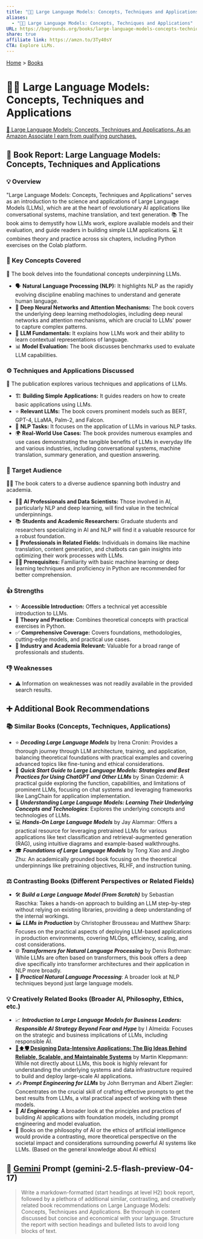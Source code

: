 ```yaml
---
title: "🤖🦜 Large Language Models: Concepts, Techniques and Applications"
aliases:
  - "🤖🦜 Large Language Models: Concepts, Techniques and Applications"
URL: https://bagrounds.org/books/large-language-models-concepts-techniques-and-applications
share: true
affiliate link: https://amzn.to/3Ty40sY
CTA: Explore LLMs.
---
```

[Home](../index.md) > [Books](./index.md)  
# 🤖🦜 Large Language Models: Concepts, Techniques and Applications  
[🛒 Large Language Models: Concepts, Techniques and Applications. As an Amazon Associate I earn from qualifying purchases.](https://amzn.to/3Ty40sY)  
  
## 📖 Book Report: Large Language Models: Concepts, Techniques and Applications  
  
### 💡 Overview  
  
"Large Language Models: Concepts, Techniques and Applications" serves as an introduction to the science and applications of Large Language Models (LLMs), which are at the heart of revolutionary AI applications like conversational systems, machine translation, and text generation. 📚 The book aims to demystify how LLMs work, explore available models and their evaluation, and guide readers in building simple LLM applications. 💻 It combines theory and practice across six chapters, including Python exercises on the Colab platform.  
  
### 🧠 Key Concepts Covered  
  
📖 The book delves into the foundational concepts underpinning LLMs.  
  
* 🗣️ **Natural Language Processing (NLP):** It highlights NLP as the rapidly evolving discipline enabling machines to understand and generate human language.  
* 🤖 **Deep Neural Networks and Attention Mechanisms:** The book covers the underlying deep learning methodologies, including deep neural networks and attention mechanisms, which are crucial to LLMs' power to capture complex patterns.  
* 🔑 **LLM Fundamentals:** It explains how LLMs work and their ability to learn contextual representations of language.  
* 📊 **Model Evaluation:** The book discusses benchmarks used to evaluate LLM capabilities.  
  
### ⚙️ Techniques and Applications Discussed  
  
🚀 The publication explores various techniques and applications of LLMs.  
  
* 🏗️ **Building Simple Applications:** It guides readers on how to create basic applications using LLMs.  
* ⭐ **Relevant LLMs:** The book covers prominent models such as BERT, GPT-4, LLaMA, Palm-2, and Falcon.  
* 📝 **NLP Tasks:** It focuses on the application of LLMs in various NLP tasks.  
* 🌍 **Real-World Use Cases:** The book provides numerous examples and use cases demonstrating the tangible benefits of LLMs in everyday life and various industries, including conversational systems, machine translation, summary generation, and question answering.  
  
### 🎯 Target Audience  
  
🧑‍🎓 The book caters to a diverse audience spanning both industry and academia.  
  
* 👨‍💻 **AI Professionals and Data Scientists:** Those involved in AI, particularly NLP and deep learning, will find value in the technical underpinnings.  
* 📚 **Students and Academic Researchers:** Graduate students and researchers specializing in AI and NLP will find it a valuable resource for a robust foundation.  
* 💼 **Professionals in Related Fields:** Individuals in domains like machine translation, content generation, and chatbots can gain insights into optimizing their work processes with LLMs.  
* 👨‍🏫 **Prerequisites:** Familiarity with basic machine learning or deep learning techniques and proficiency in Python are recommended for better comprehension.  
  
### 👍 Strengths  
  
* ✨ **Accessible Introduction:** Offers a technical yet accessible introduction to LLMs.  
* 🤝 **Theory and Practice:** Combines theoretical concepts with practical exercises in Python.  
* ✅ **Comprehensive Coverage:** Covers foundations, methodologies, cutting-edge models, and practical use cases.  
* 🏢 **Industry and Academia Relevant:** Valuable for a broad range of professionals and students.  
  
### 👎 Weaknesses  
  
* ⚠️ Information on weaknesses was not readily available in the provided search results.  
  
## ➕ Additional Book Recommendations  
  
### 📚 Similar Books (Concepts, Techniques, Applications)  
  
* ⭐ ***Decoding Large Language Models*** by Irena Cronin: Provides a thorough journey through LLM architecture, training, and application, balancing theoretical foundations with practical examples and covering advanced topics like fine-tuning and ethical considerations.  
* 🚀 ***Quick Start Guide to Large Language Models: Strategies and Best Practices for Using ChatGPT and Other LLMs*** by Sinan Ozdemir: A practical guide exploring the function, capabilities, and limitations of prominent LLMs, focusing on chat systems and leveraging frameworks like LangChain for application implementation.  
* 🧠 ***Understanding Large Language Models: Learning Their Underlying Concepts and Technologies***: Explores the underlying concepts and technologies of LLMs.  
* 💻 ***Hands-On Large Language Models*** by Jay Alammar: Offers a practical resource for leveraging pretrained LLMs for various applications like text classification and retrieval-augmented generation (RAG), using intuitive diagrams and example-based walkthroughs.  
* 🎓 ***Foundations of Large Language Models*** by Tong Xiao and Jingbo Zhu: An academically grounded book focusing on the theoretical underpinnings like pretraining objectives, RLHF, and instruction tuning.  
  
### ⚖️ Contrasting Books (Different Perspectives or Related Fields)  
  
* 🛠️ ***Build a Large Language Model (From Scratch)*** by Sebastian Raschka: Takes a hands-on approach to building an LLM step-by-step without relying on existing libraries, providing a deep understanding of the internal workings.  
* 🏭 ***LLMs in Production*** by Christopher Brousseau and Matthew Sharp: Focuses on the practical aspects of deploying LLM-based applications in production environments, covering MLOps, efficiency, scaling, and cost considerations.  
* 🌐 ***Transformers for Natural Language Processing*** by Denis Rothman: While LLMs are often based on transformers, this book offers a deep dive specifically into transformer architectures and their application in NLP more broadly.  
* 💬 ***Practical Natural Language Processing***: A broader look at NLP techniques beyond just large language models.  
  
### 💡 Creatively Related Books (Broader AI, Philosophy, Ethics, etc.)  
  
* 📈 ***Introduction to Large Language Models for Business Leaders: Responsible AI Strategy Beyond Fear and Hype*** by I Almeida: Focuses on the strategic and business implications of LLMs, including responsible AI.  
* **[💾⬆️🛡️ Designing Data-Intensive Applications: The Big Ideas Behind Reliable, Scalable, and Maintainable Systems](./designing-data-intensive-applications.md)** by Martin Kleppmann: While not directly about LLMs, this book is highly relevant for understanding the underlying systems and data infrastructure required to build and deploy large-scale AI applications.  
* ✍️ ***Prompt Engineering for LLMs*** by John Berryman and Albert Ziegler: Concentrates on the crucial skill of crafting effective prompts to get the best results from LLMs, a vital practical aspect of working with these models.  
* 🤖 ***AI Engineering***: A broader look at the principles and practices of building AI applications with foundation models, including prompt engineering and model evaluation.  
* 🤔 Books on the philosophy of AI or the ethics of artificial intelligence would provide a contrasting, more theoretical perspective on the societal impact and considerations surrounding powerful AI systems like LLMs. (Based on the general knowledge about AI ethics)  
  
## 💬 [Gemini](../software/gemini.md) Prompt (gemini-2.5-flash-preview-04-17)  
> Write a markdown-formatted (start headings at level H2) book report, followed by a plethora of additional similar, contrasting, and creatively related book recommendations on Large Language Models: Concepts, Techniques and Applications. Be thorough in content discussed but concise and economical with your language. Structure the report with section headings and bulleted lists to avoid long blocks of text.